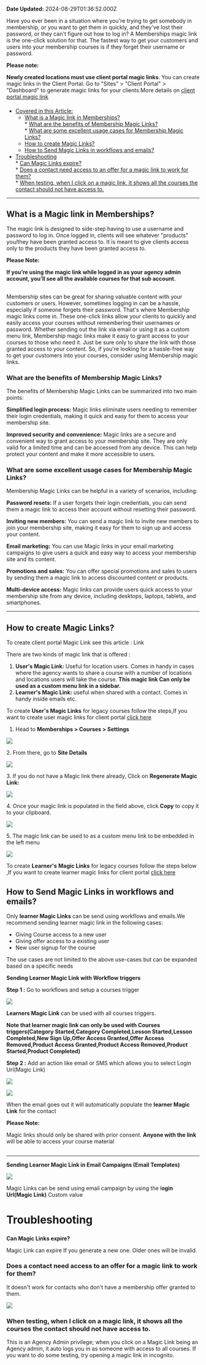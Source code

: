 **Date Updated:** 2024-08-29T01:36:52.000Z
  
  
Have you ever been in a situation where you're trying to get somebody in membership, or you want to get them in quickly, and they've lost their password, or they can't figure out how to log in? A Memberships magic link is the one-click solution for that. The fastest way to get your customers and users into your membership courses is if they forget their username or password.

  
**Please note:**

**Newly created locations must use client portal magic links**. You can create magic links in the Client Portal. Go to "Sites" > "Client Portal" > "Dashboard" to generate magic links for your clients.More details on [client portal magic link](https://help.gohighlevel.com/en/support/solutions/articles/155000001667-client-portal-single-sign-on-sso-and-magic-links)

####   

* [Covered in this Article:](#Covered-in-this-Article%3A)  
   * [What is a Magic link in Memberships?](#What-is-a-Magic-link-in-Memberships?)  
         * [What are the benefits of Membership Magic Links?](#What-are-the-benefits-of-Membership-Magic-Links?)  
         * [What are some excellent usage cases for Membership Magic Links?](#What-are-some-excellent-usage-cases-for-Membership-Magic-Links?)  
   * [How to create Magic Links?](#How-to-create-Magic-Links?)  
   * [How to Send Magic Links in workflows and emails?](#How-to-Send-Magic-Links-in-workflows-and-emails?)
* [Troubleshooting](#Troubleshooting)  
      * [Can Magic Links expire?](#Can-Magic-Links-expire?)  
      * [Does a contact need access to an offer for a magic link to work for them?](#Does-a-contact-need-access-to-an-offer-for-a-magic-link-to-work-for-them?)  
      * [When testing, when I click on a magic link, it shows all the courses the contact should not have access to.](#When-testing,-when-I-click-on-a-magic-link,-it-shows-all-the-courses-the-contact-should-not-have-access-to.)

---

## **What is a Magic link in Memberships?**

  
The magic link is designed to side-step having to use a username and password to log in. Once logged in, clients will see whatever "products" you/they have been granted access to. It is meant to give clients access only to the products they have been granted access to.

  
**Please Note:**

**If you’re using the magic link while logged in as your agency admin account, you’ll see all the available courses for that sub account.** 

##   

Membership sites can be great for sharing valuable content with your customers or users. However, sometimes logging in can be a hassle, especially if someone forgets their password. That's where Membership magic links come in. These one-click links allow your clients to quickly and easily access your courses without remembering their usernames or password. Whether sending out the link via email or using it as a custom menu link, Membership magic links make it easy to grant access to your courses to those who need it. Just be sure only to share the link with those granted access to your content. So, if you're looking for a hassle-free way to get your customers into your courses, consider using Membership magic links.
  
  
### **What are the benefits of Membership Magic Links?**

The benefits of Membership Magic Links can be summarized into two main points:

  
**Simplified login process:** Magic links eliminate users needing to remember their login credentials, making it quick and easy for them to access your membership site.

  
**Improved security and convenience:** Magic links are a secure and convenient way to grant access to your membership site. They are only valid for a limited time and can be accessed from any device. This can help protect your content and make it more accessible to users.

  
### **What are some excellent usage cases for Membership Magic Links?**

Membership Magic Links can be helpful in a variety of scenarios, including:

  
**Password resets:** If a user forgets their login credentials, you can send them a magic link to access their account without resetting their password.

  
**Inviting new members:** You can send a magic link to invite new members to join your membership site, making it easy for them to sign up and access your content.

  
**Email marketing:** You can use Magic links in your email marketing campaigns to give users a quick and easy way to access your membership site and its content.

  
**Promotions and sales:** You can offer special promotions and sales to users by sending them a magic link to access discounted content or products.

  
**Multi-device access:** Magic links can provide users quick access to your membership site from any device, including desktops, laptops, tablets, and smartphones.

---

## **How to create Magic Links?**

  
To create client portal Magic Link see this article : Link

  
There are two kinds of magic link that is offered :

1. **User's Magic Link:** Useful for location users. Comes in handy in cases where the agency wants to share a course with a number of locations and locations users will take the course. **This magic link Can only be used as a custom menu link in a sidebar.**
2. **Learner's Magic Link:** useful when shared with a contact. Comes in handy inside emails etc.

  
To create **User's Magic Links** for legacy courses follow the steps,If you want to create user magic links for client portal [click here](https://help.gohighlevel.com/en/support/solutions/articles/155000001667-client-portal-single-sign-on-sso-and-magic-links)

  
1. Head to **Memberships > Courses > Settings**

  
**![](https://s3.amazonaws.com/cdn.freshdesk.com/data/helpdesk/attachments/production/155029532381/original/3PuBtGcddTQ4CV26MyJiWI2iX0LC9etHbQ.png?1721377711)**  
  
  
2\. From there, go to **Site Details**

  
**![](https://s3.amazonaws.com/cdn.freshdesk.com/data/helpdesk/attachments/production/155029532421/original/hu1DTQcdJa3mRMFrIYP3McsniKvWHT_QUw.png?1721377770)**  

  
3\. If you do not have a Magic link there already, Click on **Regenerate Magic Link:**

  
**![](https://s3.amazonaws.com/cdn.freshdesk.com/data/helpdesk/attachments/production/155029532496/original/hvisFv0oeOIlQd_w9TQJTEJXkPlI7aKNPw.png?1721377841)**  
  
  
4\. Once your magic link is populated in the field above, click **Copy** to copy it to your clipboard.

  
![](https://s3.amazonaws.com/cdn.freshdesk.com/data/helpdesk/attachments/production/155029532608/original/Qz6JTAKoSHfxnbab6wfSo-oQoEJi_os1Tw.png?1721377871)
  
  
5\. The magic link can be used to as a custom menu link to be enbedded in the left menu

![](https://s3.amazonaws.com/cdn.freshdesk.com/data/helpdesk/attachments/production/155029532842/original/QONJhiMvWCCBd1_GTxXV6apUNUCcAt75Fw.png?1721378032)
  
  
To create **Learner's** **Magic Links** for legacy courses follow the steps below ,If you want to create learner magic links for client portal [click here](https://help.gohighlevel.com/en/support/solutions/articles/155000001667-client-portal-single-sign-on-sso-and-magic-links)
  
  
## **How to Send Magic Links in workflows and emails?**

  
Only **learner Magic Links** can be send using workflows and emails.We recommend sending learner magic link in the following cases:

* Giving Course access to a new user
* Giving offer access to a existing user
* New user signup for the course

The use cases are not limited to the above use-cases but can be expanded based on a specific needs
  
  
**Sending Learner Magic Link with Workflow triggers**

  
**Step 1 :** Go to workflows and setup a courses trigger 

  
![](https://s3.amazonaws.com/cdn.freshdesk.com/data/helpdesk/attachments/production/155029533660/original/HGoeFs54iW8jMwlhcO-KIzyeQrtMFm6NxQ.png?1721378637)

  
**Learners Magic Link** can be used with all courses triggers.

  
**Note that learner magic link can only be used with Courses triggers(Category Started,Category Completed,Lesson Started,Lesson Completed,New Sign Up,Offer Access Granted,Offer Access Removed,Product Access Granted,Product Access Removed,Product Started,Product Completed)**
  
  
**Step 2 :** Add an action like email or SMS which allows you to select Login Url(Magic Link)

  
![](https://s3.amazonaws.com/cdn.freshdesk.com/data/helpdesk/attachments/production/155029534395/original/NCkXxSJ1y8kjEA9H_qRFW0bBuKNQLwD-4w.png?1721379260)

  
![](https://s3.amazonaws.com/cdn.freshdesk.com/data/helpdesk/attachments/production/155029534474/original/zVJpTrGLl6u1T4KO_8XbPqSRg-fAQbqkkA.png?1721379335)
  
  
When the email goes out it will automatically populate the **learner Magic Link** for the contact
  
  
**Please Note:**

Magic links should only be shared with prior consent. **Anyone with the link** will be able to access your course material

##   

---

**Sending Learner Magic Link in Email Campaigns (Email Templates)**

  
**![](https://s3.amazonaws.com/cdn.freshdesk.com/data/helpdesk/attachments/production/155029536404/original/TR9dnVE3XFd6MszvdB4sLZJ_WZFJo81YwQ.png?1721380667)**  

Magic Links can be send using email campaign by using the l**ogin Url(Magic Link)** Custom value

  
# **Troubleshooting**

###   
**Can Magic Links expire?**

Magic Link can expire If you generate a new one. Older ones will be invalid.

  
### **Does a contact need access to an offer for a magic link to work for them?**

It doesn't work for contacts who don't have a membership offer granted to them.

![](https://s3.amazonaws.com/cdn.freshdesk.com/data/helpdesk/attachments/production/48292058216/original/Lz-kH0I_-3Fv5YyPoZ__BVRMPpi4IKAyJA.png?1681220243)  
  
### **When testing, when I click on a magic link, it shows all the courses the contact should not have access to.**

This is an Agency Admin privilege; when you click on a Magic Link being an Agency admin, it auto logs you in as someone with access to all courses. If you want to do some testing, try opening a magic link in incognito.

###   
